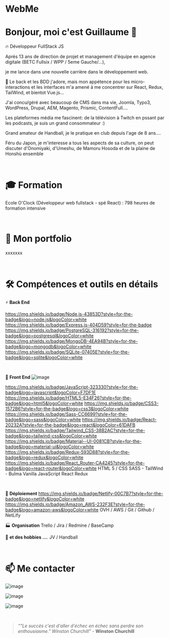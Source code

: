 # WebMe

# Bonjour, moi c'est Guillaume 👋

🔥  Développeur FullStack JS

Après 13 ans de direction de projet et management d'équipe en agence digitale (BETC Fullsix / WPP / 5eme Gauche/...), 

je me lance dans une nouvelle carrière dans le développement web.

🔬 Le back et les BDD j'adore, mais mon appétence pour les micro-interactions et les interfaces m'a amené à me concentrer sur React, Redux, TailWind, et bientot Vue.js...

J'ai concu/géré avec beaucoup de CMS dans ma vie, Joomla, Typo3, WordPress, Drupal, AEM, Magento, Prismic, ContentFull....

Les plateformes média me fascinent: de la télévision à Twitch en pssant par les podcasts, je suis un grand consommateur :) 

Grand amateur de Handball, je le pratique en club depuis l'age de 8 ans....

Féru du Japon, je m'interesse a tous les aspects de sa culture, on peut discuter d'Onomiyaki, d'Umeshu, de Mamoru Hosoda et de la plaine de Honshù ensemble 

<br>

# 🎓 **Formation**
  Ecole O'Clock (Développeur web fullstack - spé React) : 798 heures de formation intensive

<br>

# 📰 **Mon portfolio**
  xxxxxxx

<br>

# 🛠  **Compétences et outils en détails**

⚡  **Back End**


https://img.shields.io/badge/Node.js-43853D?style=for-the-badge&logo=node.js&logoColor=white
https://img.shields.io/badge/Express.js-404D59?style=for-the-badge
https://img.shields.io/badge/PostgreSQL-316192?style=for-the-badge&logo=postgresql&logoColor=white
https://img.shields.io/badge/MongoDB-4EA94B?style=for-the-badge&logo=mongodb&logoColor=white
	https://img.shields.io/badge/SQLite-07405E?style=for-the-badge&logo=sqlite&logoColor=white

<br>

💬  **Front End**
![image](https://user-images.githubusercontent.com/87021937/159311964-190bf464-4d89-4598-b1c9-3639aebd4660.png)


https://img.shields.io/badge/JavaScript-323330?style=for-the-badge&logo=javascript&logoColor=F7DF1E
	https://img.shields.io/badge/HTML5-E34F26?style=for-the-badge&logo=html5&logoColor=white
https://img.shields.io/badge/CSS3-1572B6?style=for-the-badge&logo=css3&logoColor=white
https://img.shields.io/badge/Sass-CC6699?style=for-the-badge&logo=sass&logoColor=white
	https://img.shields.io/badge/React-20232A?style=for-the-badge&logo=react&logoColor=61DAFB
  https://img.shields.io/badge/Tailwind_CSS-38B2AC?style=for-the-badge&logo=tailwind-css&logoColor=white
  https://img.shields.io/badge/Material--UI-0081CB?style=for-the-badge&logo=material-ui&logoColor=white
  	https://img.shields.io/badge/Redux-593D88?style=for-the-badge&logo=redux&logoColor=white
    https://img.shields.io/badge/React_Router-CA4245?style=for-the-badge&logo=react-router&logoColor=white
HTML 5 / CSS
SASS - TailWind - Bulma
Vanilla JavaScript
React 
Redux

<br>

🔭  **Déploiement**
	https://img.shields.io/badge/Netlify-00C7B7?style=for-the-badge&logo=netlify&logoColor=white
  https://img.shields.io/badge/Amazon_AWS-232F3E?style=for-the-badge&logo=amazon-aws&logoColor=white
  OVH / AWS / Git / Github / NetLify

🏭  **Organisation**
Trello / Jira / Redmine / BaseCamp

👯  **et des hobbies ...**.
JV / Handball 

<br>

# 📫  **Me contacter**
![image](https://user-images.githubusercontent.com/87021937/159312311-4f362012-8467-4c6a-811d-b8a672431ac3.png)


![image](https://user-images.githubusercontent.com/87021937/159312222-de78761b-08d0-44b1-bc9b-6b2e1b3ee019.png)


![image](https://user-images.githubusercontent.com/87021937/159312147-f1933aca-72e7-4907-bad5-4ca3dbf56c97.png)


<br>

> *“"Le succès c'est d'aller d'échec en échec sans perdre son enthousiasme." Winston Churchill”* - **Winston Churchill**
